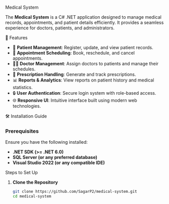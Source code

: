 Medical System

The **Medical System** is a C# .NET application designed to manage medical records, appointments, and patient details efficiently. It provides a seamless experience for doctors, patients, and administrators.

🚀 Features

- 🏥 **Patient Management**: Register, update, and view patient records.
- 📅 **Appointment Scheduling**: Book, reschedule, and cancel appointments.
- 👨‍⚕️ **Doctor Management**: Assign doctors to patients and manage their schedules.
- 💊 **Prescription Handling**: Generate and track prescriptions.
- 📊 **Reports & Analytics**: View reports on patient history and medical statistics.
- 🔒 **User Authentication**: Secure login system with role-based access.
- 🌐 **Responsive UI**: Intuitive interface built using modern web technologies.

🛠️ Installation Guide

### Prerequisites
Ensure you have the following installed:
- **.NET SDK (>= .NET 6.0)**
- **SQL Server (or any preferred database)**
- **Visual Studio 2022 (or any compatible IDE)**

Steps to Set Up
1. **Clone the Repository**
   ```sh
   git clone https://github.com/SagarP2/medical-system.git
   cd medical-system
